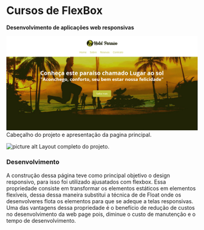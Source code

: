 # Cursos de FlexBox

**Desenvolvimento de aplicações web responsivas**

![picture alt](projeto/p1.png)
Cabeçalho do projeto e apresentação da pagina principal.


![picture alt](projeto/p2.png)
Layout completo do projeto.


### Desenvolvimento ###

A construção dessa página teve como principal objetivo o design responsivo,
para isso foi utilizado ajusatados com flexbox. Essa propriedade consiste em transformar os 
elementos estáticos em elementos flexíveis, dessa dessa maneira substitui a técnica de de Float
onde os desenvolveres flota os elementos para que se adeque a telas responsivas. Uma das vantagens dessa
propriedade é o benefício de redução de custos no desenvolvimento da web page pois, diminue o custo de manutenção e o tempo de desenvolvimento.